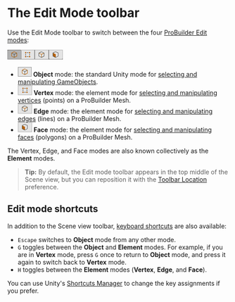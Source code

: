 # The Edit Mode toolbar

Use the Edit Mode toolbar to switch between the four [ProBuilder Edit modes](modes.md):

![The Edit mode toolbar](images/toolbar_editmode.png)

* ![Object edit mode](images/icons/EditModes_Object.png) **Object** mode: the standard Unity mode for [selecting and manipulating GameObjects](object-actions.md).
* ![Vertex edit mode](images/icons/EditModes_Vertex.png) **Vertex** mode: the element mode for [selecting and manipulating vertices](vertex.md) (points) on a ProBuilder Mesh.
* ![Edge edit mode](images/icons/EditModes_Edge.png) **Edge** mode: the element mode for [selecting and manipulating edges](edge.md) (lines) on a ProBuilder Mesh.
* ![Face edit mode](images/icons/EditModes_Face.png) **Face** mode: the element mode for [selecting and manipulating faces](face.md) (polygons) on a ProBuilder Mesh.

The Vertex, Edge, and Face modes are also known collectively as the **Element** modes.

> **Tip:** By default, the Edit mode toolbar appears in the top middle of the Scene view, but you can reposition it with the [Toolbar Location](preferences.md#toolbarloc) preference.



## Edit mode shortcuts

In addition to the Scene view toolbar, [keyboard shortcuts](hotkeys.md) are also available:

- `Escape` switches to **Object** mode from any other mode.
- `G` toggles between the **Object** and **Element** modes. For example, if you are in **Vertex** mode, press `G` once to return to **Object** mode, and press it again to switch back to **Vertex** mode.
- `H` toggles between the **Element** modes (**Vertex**, **Edge**, and **Face**).

You can use Unity's [Shortcuts Manager](https://docs.unity3d.com/Manual/UnityHotkeys.html) to change the key assignments if you prefer.
